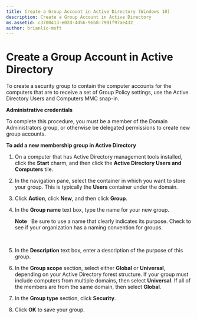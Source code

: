 ```yaml
---
title: Create a Group Account in Active Directory (Windows 10)
description: Create a Group Account in Active Directory
ms.assetid: c3700413-e02d-4d56-96b8-7991f97ae432
author: brianlic-msft
---
```


# Create a Group Account in Active Directory


To create a security group to contain the computer accounts for the computers that are to receive a set of Group Policy settings, use the Active Directory Users and Computers MMC snap-in.

**Administrative credentials**

To complete this procedure, you must be a member of the Domain Administrators group, or otherwise be delegated permissions to create new group accounts.

**To add a new membership group in Active Directory**

1.  On a computer that has Active Directory management tools installed, click the **Start** charm, and then click the **Active Directory Users and Computers** tile.

2.  In the navigation pane, select the container in which you want to store your group. This is typically the **Users** container under the domain.

3.  Click **Action**, click **New**, and then click **Group**.

4.  In the **Group name** text box, type the name for your new group.

    **Note**  
    Be sure to use a name that clearly indicates its purpose. Check to see if your organization has a naming convention for groups.

     

5.  In the **Description** text box, enter a description of the purpose of this group.

6.  In the **Group scope** section, select either **Global** or **Universal**, depending on your Active Directory forest structure. If your group must include computers from multiple domains, then select **Universal**. If all of the members are from the same domain, then select **Global**.

7.  In the **Group type** section, click **Security**.

8.  Click **OK** to save your group.

 

 





